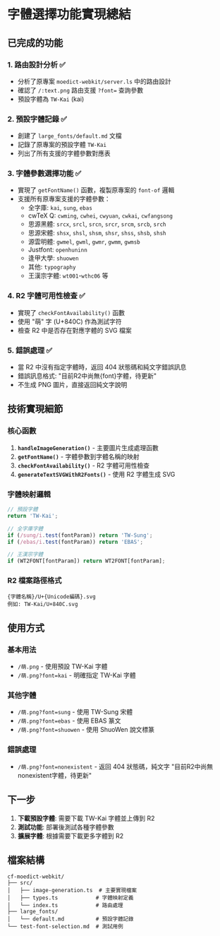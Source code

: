 # 字體選擇功能實現總結

## 已完成的功能

### 1. 路由設計分析 ✅
- 分析了原專案 `moedict-webkit/server.ls` 中的路由設計
- 確認了 `/:text.png` 路由支援 `?font=` 查詢參數
- 預設字體為 `TW-Kai` (kai)

### 2. 預設字體記錄 ✅
- 創建了 `large_fonts/default.md` 文檔
- 記錄了原專案的預設字體 `TW-Kai`
- 列出了所有支援的字體參數對應表

### 3. 字體參數選擇功能 ✅
- 實現了 `getFontName()` 函數，複製原專案的 `font-of` 邏輯
- 支援所有原專案支援的字體參數：
  - 全字庫: `kai`, `sung`, `ebas`
  - cwTeX Q: `cwming`, `cwhei`, `cwyuan`, `cwkai`, `cwfangsong`
  - 思源黑體: `srcx`, `srcl`, `srcn`, `srcr`, `srcm`, `srcb`, `srch`
  - 思源宋體: `shsx`, `shsl`, `shsm`, `shsr`, `shss`, `shsb`, `shsh`
  - 源雲明體: `gwmel`, `gwml`, `gwmr`, `gwmm`, `gwmsb`
  - Justfont: `openhuninn`
  - 逢甲大學: `shuowen`
  - 其他: `typography`
  - 王漢宗字體: `wt001`-`wthc06` 等

### 4. R2 字體可用性檢查 ✅
- 實現了 `checkFontAvailability()` 函數
- 使用 "萌" 字 (U+840C) 作為測試字符
- 檢查 R2 中是否存在對應字體的 SVG 檔案

### 5. 錯誤處理 ✅
- 當 R2 中沒有指定字體時，返回 404 狀態碼和純文字錯誤訊息
- 錯誤訊息格式: "目前R2中尚無{font}字體，待更新"
- 不生成 PNG 圖片，直接返回純文字說明

## 技術實現細節

### 核心函數
1. **`handleImageGeneration()`** - 主要圖片生成處理函數
2. **`getFontName()`** - 字體參數到字體名稱的映射
3. **`checkFontAvailability()`** - R2 字體可用性檢查
5. **`generateTextSVGWithR2Fonts()`** - 使用 R2 字體生成 SVG

### 字體映射邏輯
```typescript
// 預設字體
return 'TW-Kai';

// 全字庫字體
if (/sung/i.test(fontParam)) return 'TW-Sung';
if (/ebas/i.test(fontParam)) return 'EBAS';

// 王漢宗字體
if (WT2FONT[fontParam]) return WT2FONT[fontParam];
```

### R2 檔案路徑格式
```
{字體名稱}/U+{Unicode編碼}.svg
例如: TW-Kai/U+840C.svg
```

## 使用方式

### 基本用法
- `/萌.png` - 使用預設 TW-Kai 字體
- `/萌.png?font=kai` - 明確指定 TW-Kai 字體

### 其他字體
- `/萌.png?font=sung` - 使用 TW-Sung 宋體
- `/萌.png?font=ebas` - 使用 EBAS 篆文
- `/萌.png?font=shuowen` - 使用 ShuoWen 說文標篆

### 錯誤處理
- `/萌.png?font=nonexistent` - 返回 404 狀態碼，純文字 "目前R2中尚無nonexistent字體，待更新"

## 下一步

1. **下載預設字體**: 需要下載 TW-Kai 字體並上傳到 R2
2. **測試功能**: 部署後測試各種字體參數
3. **擴展字體**: 根據需要下載更多字體到 R2

## 檔案結構

```
cf-moedict-webkit/
├── src/
│   ├── image-generation.ts  # 主要實現檔案
│   ├── types.ts            # 字體映射定義
│   └── index.ts            # 路由處理
├── large_fonts/
│   └── default.md          # 預設字體記錄
└── test-font-selection.md  # 測試用例
```
